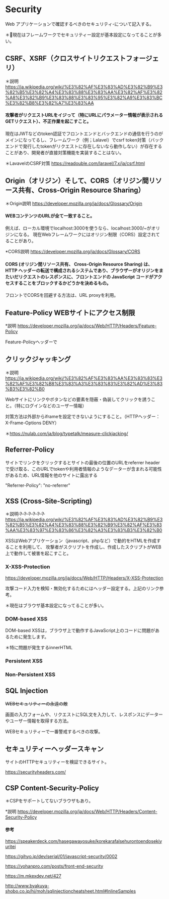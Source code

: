 # Security

Web アプリケーションで確認するべきのセキュリティ-について記入する。

＊現在はフレームワークでセキュリティー設定が基本設定になってることが多い。


## CSRF、XSRF（クロスサイトリクエストフォージェリ）

＊説明
https://ja.wikipedia.org/wiki/%E3%82%AF%E3%83%AD%E3%82%B9%E3%82%B5%E3%82%A4%E3%83%88%E3%83%AA%E3%82%AF%E3%82%A8%E3%82%B9%E3%83%88%E3%83%95%E3%82%A9%E3%83%BC%E3%82%B8%E3%82%A7%E3%83%AA

#### 攻撃者がリクエストURLをイジって（特にURLにパラメーター情報が表示されるGETリクエスト）、不正作業を起こすこと。

現在はJWTなどのtoken認証でフロントエンドとバックエンドの通信を行うのがメインになってるし、フレームワーク（例；Lalavel）でcsrf token対策（バックエンドで発行したtokenがリクエストに存在しないなら動作しない）が存在することがあり、開発者が直接対策機能を実装することはない。

＊LavavelのCSRF対策
https://readouble.com/laravel/7.x/ja/csrf.html


## Origin（オリジン）そして、CORS（オリジン間リソース共有、Cross-Origin Resource Sharing）

＊Origin説明
https://developer.mozilla.org/ja/docs/Glossary/Origin

#### WEBコンテンツのURLが全て一致すること。

例えば、ローカル環境でlocalhost:3000を使うなら、localhost:3000/~がオリジンになる。
現在Webフレームワークにはオリジン制限（CORS）設定されてることがあり。

*CORS説明
https://developer.mozilla.org/ja/docs/Glossary/CORS

#### CORS (オリジン間リソース共有、 Cross-Origin Resource Sharing) は、 HTTP ヘッダーの転送で構成されるシステムであり、ブラウザーがオリジンをまたいだリクエストのレスポンスに、フロントエンドの JavaScript コードがアクセスすることをブロックするかどうかを決めるもの。

フロントでCORSを回避する方法は、URL proxyを利用。

## Feature-Policy WEBサイトにアクセス制限

*説明
https://developer.mozilla.org/ja/docs/Web/HTTP/Headers/Feature-Policy

Feature-Policyヘッダーで

## クリックジャッキング

＊説明
https://ja.wikipedia.org/wiki/%E3%82%AF%E3%83%AA%E3%83%83%E3%82%AF%E3%82%B8%E3%83%A3%E3%83%83%E3%82%AD%E3%83%B3%E3%82%B0

Webサイトにリンクやボタンなどの要素を隠蔽・偽装してクリックを誘うこと。（特にログインなどのユーザー情報）

対策方法は外部からiframeを設定できないようにすること。（HTTPヘッダー：X-Frame-Options DENY）

＊https://nulab.com/ja/blog/typetalk/measure-clickjacking/

## Referrer-Policy

サイトでリンクをクリックするとサイトの最後の位置のURLをreferrer headerで受け取る、このURLでtokenや利用者情報のようなデーターが含まれる可能性があるため、URL情報を他のサイトに露出する

"Referrer-Policy": "no-referrer"

## XSS (Cross-Site-Scripting)

＊説明~~？？？？？？~~
https://ja.wikipedia.org/wiki/%E3%82%AF%E3%83%AD%E3%82%B9%E3%82%B5%E3%82%A4%E3%83%88%E3%82%B9%E3%82%AF%E3%83%AA%E3%83%97%E3%83%86%E3%82%A3%E3%83%B3%E3%82%B0

XSSはWebアプリケーション（javascript、phpなど）で動的をHTMLを作成することを利用して、
攻撃者がスクリプトを作成し、作成したスクリプトがWEB上で動作して被害を起こすこと。

### X-XSS-Protection

https://developer.mozilla.org/ja/docs/Web/HTTP/Headers/X-XSS-Protection

攻撃コード入力を検知・無効化するためにはヘッダー設定する。上記のリンク参考。

＊現在はブラウザ基本設定になってることが多い。

### DOM-based XSS

DOM-based XSSは，ブラウザ上で動作するJavaScript上のコードに問題があるために発生します。

＊特に問題が発生するinnerHTML

### Persistent XSS

### Non-Persistent XSS

## SQL Injection

~~WEBセキュリティーの永遠の敵~~

画面の入力フォームや、リクエストにSQL文を入力して、レスポンスにデーターやユーザー情報を取得する方法。

WEBセキュリティーで一番警戒するべきの攻撃。



## セキュリティーヘッダースキャン

サイトのHTTPセキュリティーを検証できるサイト。

https://securityheaders.com/

## CSP Content-Security-Policy

＊CSPをサポートしてないブラウザもあり。

*説明
https://developer.mozilla.org/ja/docs/Web/HTTP/Headers/Content-Security-Policy


#### 参考
https://speakerdeck.com/hasegawayosuke/korekarafalsehurontoendosekiyuritei

https://gihyo.jp/dev/serial/01/javascript-security/0002

https://yohanpro.com/posts/front-end-security

https://m.mkexdev.net/427

http://www.byakuya-shobo.co.jp/hj/moh/sqlinjectioncheatsheet.html#InlineSamples